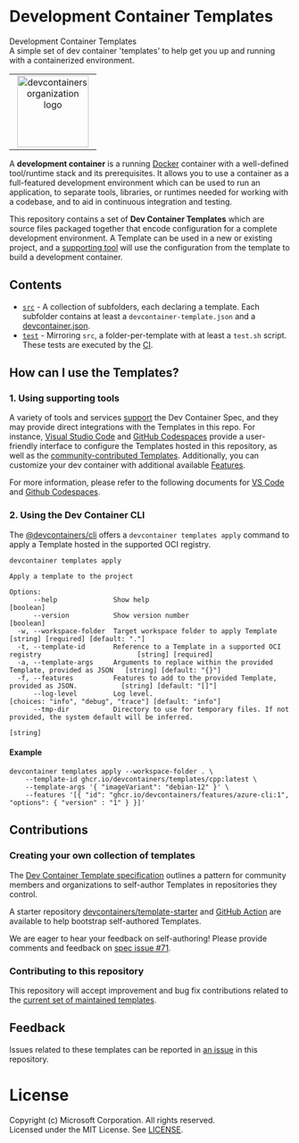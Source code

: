 # Development Container Templates

<table style="width: 100%; border-style: none;"><tr>
<td style="width: 140px; text-align: center;"><a href="https://github.com/devcontainers"><img width="128px" src="https://raw.githubusercontent.com/microsoft/fluentui-system-icons/78c9587b995299d5bfc007a0077773556ecb0994/assets/Cube/St_cube_32_filled.svg" alt="devcontainers organization logo"/></a></td
<strong>Development Container Templates</strong><br />
A simple set of dev container 'templates' to help get you up and running with a containerized environment.
</td>
</tr></table>


A **development container** is a running [Docker](https://www.docker.com) container with a well-defined tool/runtime stack and its prerequisites. It allows you to use a container as a full-featured development environment which can be used to run an application, to separate tools, libraries, or runtimes needed for working with a codebase, and to aid in continuous integration and testing.

This repository contains a set of **Dev Container Templates** which are source files packaged together that encode configuration for a complete development environment. A Template can be used in a new or existing project, and a [supporting tool](https://containers.dev/supporting) will use the configuration from the template to build a development container.

## Contents
 
-   [`src`](src) - A collection of subfolders, each declaring a template. Each subfolder contains at least a
    `devcontainer-template.json` and a [devcontainer.json](https://containers.dev/implementors/json_reference/).
-   [`test`](test) - Mirroring `src`, a folder-per-template with at least a `test.sh` script. These tests are executed by the [CI](https://github.com/devcontainers/templates/blob/main/.github/workflows/test-pr.yaml).

## How can I use the Templates?

### 1. Using supporting tools

A variety of tools and services [support](https://containers.dev/supporting) the Dev Container Spec, and they may provide direct integrations with the Templates in this repo. For instance, [Visual Studio Code](https://code.visualstudio.com/) and [GitHub Codespaces](https://docs.github.com/en/codespaces/overview) provide a user-friendly interface to configure the Templates hosted in this repository, as well as the [community-contributed Templates](https://containers.dev/templates). Additionally, you can customize your dev container with additional available [Features](https://containers.dev/features).

For more information, please refer to the following documents for [VS Code](https://code.visualstudio.com/docs/devcontainers/create-dev-container#_automate-dev-container-creation) and [Github Codespaces](https://docs.github.com/en/codespaces/setting-up-your-project-for-codespaces/adding-a-dev-container-configuration/introduction-to-dev-containers#using-a-predefined-dev-container-configuration).

### 2. Using the Dev Container CLI

The [@devcontainers/cli](https://containers.dev/supporting#devcontainer-cli) offers a `devcontainer templates apply` command to apply a Template hosted in the supported OCI registry.

```
devcontainer templates apply

Apply a template to the project

Options:
      --help              Show help                                                                            [boolean]
      --version           Show version number                                                                  [boolean]
  -w, --workspace-folder  Target workspace folder to apply Template                   [string] [required] [default: "."]
  -t, --template-id       Reference to a Template in a supported OCI registry                        [string] [required]
  -a, --template-args     Arguments to replace within the provided Template, provided as JSON   [string] [default: "{}"]
  -f, --features          Features to add to the provided Template, provided as JSON.           [string] [default: "[]"]
      --log-level         Log level.                               [choices: "info", "debug", "trace"] [default: "info"]
      --tmp-dir           Directory to use for temporary files. If not provided, the system default will be inferred.
                                                                                                                [string]
```

#### Example

```
devcontainer templates apply --workspace-folder . \
    --template-id ghcr.io/devcontainers/templates/cpp:latest \
    --template-args '{ "imageVariant": "debian-12" }' \
    --features '[{ "id": "ghcr.io/devcontainers/features/azure-cli:1", "options": { "version" : "1" } }]'
```

## Contributions

### Creating your own collection of templates

The [Dev Container Template specification](https://containers.dev/implementors/templates-distribution/#distribution) outlines a pattern for community members and organizations to self-author Templates in repositories they control.

A starter repository [devcontainers/template-starter](https://github.com/devcontainers/template-starter) and [GitHub Action](https://github.com/devcontainers/action) are available to help bootstrap self-authored Templates.

We are eager to hear your feedback on self-authoring!  Please provide comments and feedback on [spec issue #71](https://github.com/devcontainers/spec/issues/71).

### Contributing to this repository

This repository will accept improvement and bug fix contributions related to the
[current set of maintained templates](./src).

## Feedback

Issues related to these templates can be reported in [an issue](https://github.com/devcontainers/templates/issues) in this repository.

# License
Copyright (c) Microsoft Corporation. All rights reserved. <br />
Licensed under the MIT License. See [LICENSE](LICENSE).